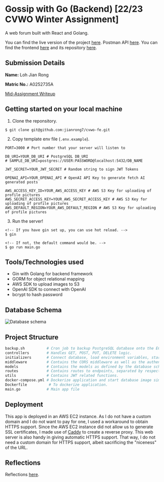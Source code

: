 # Gossip with Go (Backend) [22/23 CVWO Winter Assignment]

A web forum built with React and Golang.

You can find the live version of the project [here](https://3.1.102.180.nip.io).
Postman API [here](https://www.postman.com/spacecraft-candidate-84168725/workspace/cvwo/collection/16590827-e7b9e933-5a8b-4297-939b-6372028f8dfc).
You can find the frontend [here](https://d3mj3t330xelda.cloudfront.net) and its repository [here](https://github.com/jianrong7/cvwo-fe).

## Submission Details

**Name:** Loh Jian Rong

**Matric No.:** A0252735A

[Mid-Assignment Writeup](https://docs.google.com/document/d/1-RYiu5qhJFxY_yzrtO3-t6H8u4rrveW-IbFkb_v6Nwo/edit?usp=sharing)

## Getting started on your local machine

1. Clone the reponsitory.

```
$ git clone git@github.com:jianrong7/cvwo-fe.git
```

2. Copy template env file (`.env.example`).

```
PORT=3000 # Port number that your server will listen to

DB_URI=YOUR_DB_URI # PostgreSQL DB_URI
# SAMPLE_DB_URI=postgres://USER:PASSWORD@localhost:5432/DB_NAME

JWT_SECRET=YOUR_JWT_SECRET # Random string to sign JWT Tokens

OPENAI_API=YOUR_OPENAI_API # OpenAI API Key to generate fetch AI generated posts

AWS_ACCESS_KEY_ID=YOUR_AWS_ACCESS_KEY # AWS S3 Key for uploading of profile pictures
AWS_SECRET_ACCESS_KEY=YOUR_AWS_SECRET_ACCESS_KEY # AWS S3 Key for uploading of profile pictures
AWS_DEFAULT_REGION=YOUR_AWS_DEFAULT_REGION # AWS S3 Key for uploading of profile pictures
```

3. Run the server!

```
<!-- If you have gin set up, you can use hot reload. -->
$ gin

<!-- If not, the default command would be. -->
$ go run main.go
```

## Tools/Technologies used

- Gin with Golang for backend framework
- GORM for object relational mapping
- AWS SDK to upload images to S3
- OpenAI SDK to connect with OpenAI
- bcrypt to hash password

## Database Schema

![Database schema](<https://cvwo-user-profiles.s3.ap-southeast-1.amazonaws.com/cvwo+(1).png>)

## Project Structure

```sh
backup.sh          # Cron job to backup PostgreSQL database onto the EC2 instance.
controllers        # Handles GET, POST, PUT, DELETE logic.
initializers       # Connect database, load environment variables, start AWS and OpenAI clients.
middleware         # Contains the CORS middleware as well as the authentication middlware.
models             # Contains the models as defined by the database schema.
routes             # Contains routes to endpoints, separated by respective entities.
utils              # Contains JWT related functions.
docker-compose.yml # Dockerize application and start database image simultaneously.
Dockerfile          # To dockerize application.
main.go            # Main app file
```

## Deployment

This app is deployed in an AWS EC2 instance. As I do not have a custom domain and I do not want to pay for one, I used a workaround to obtain HTTPS support.
Since the AWS EC2 instance did not allow us to generate SSL certificates, I made use of [Caddy](https://caddyserver.com/) to create a reverse proxy. This web server
is also handy in giving automatic HTTPS support. That way, I do not need a custom domain for HTTPS support, albeit sacrificing the "niceness" of the URL.

## Reflections

Reflections [here](https://github.com/jianrong7/cvwo-fe#reflections).
